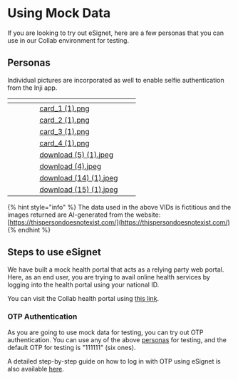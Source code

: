 # Using Mock Data

If you are looking to try out eSignet, here are a few personas that you can use in our Collab environment for testing.

## Personas

Individual pictures are incorporated as well to enable selfie authentication from the Inji app.

<table data-card-size="large" data-view="cards" data-full-width="true"><thead><tr><th data-type="users" data-multiple></th><th data-hidden></th><th data-hidden></th><th data-hidden></th><th data-hidden data-card-cover data-type="files"></th><th data-hidden data-type="users" data-multiple></th><th data-hidden data-type="users" data-multiple></th></tr></thead><tbody><tr><td></td><td></td><td></td><td></td><td><a href="../.gitbook/assets/card_1 (1).png">card_1 (1).png</a></td><td></td><td></td></tr><tr><td></td><td></td><td></td><td></td><td><a href="../.gitbook/assets/card_2 (1).png">card_2 (1).png</a></td><td></td><td></td></tr><tr><td></td><td></td><td></td><td></td><td><a href="../.gitbook/assets/card_3 (1).png">card_3 (1).png</a></td><td></td><td></td></tr><tr><td></td><td></td><td></td><td></td><td><a href="../.gitbook/assets/card_4 (1).png">card_4 (1).png</a></td><td></td><td></td></tr><tr><td></td><td></td><td></td><td></td><td><a href="../.gitbook/assets/download (5) (1).jpeg">download (5) (1).jpeg</a></td><td></td><td></td></tr><tr><td></td><td></td><td></td><td></td><td><a href="../.gitbook/assets/download (4).jpeg">download (4).jpeg</a></td><td></td><td></td></tr><tr><td></td><td></td><td></td><td></td><td><a href="../.gitbook/assets/download (14) (1).jpeg">download (14) (1).jpeg</a></td><td></td><td></td></tr><tr><td></td><td></td><td></td><td></td><td><a href="../.gitbook/assets/download (15) (1).jpeg">download (15) (1).jpeg</a></td><td></td><td></td></tr></tbody></table>

{% hint style="info" %}
The data used in the above VIDs is fictitious and the images returned are AI-generated from the website: [https://thispersondoesnotexist.com/](https://thispersondoesnotexist.com/)
{% endhint %}

## Steps to use eSignet

We have built a mock health portal that acts as a relying party web portal. Here, as an end user, you are trying to avail online health services by logging into the health portal using your national ID.

You can visit the Collab health portal using [this link](https://healthservices-esignet.collab.mosip.net/).

### OTP Authentication

As you are going to use mock data for testing, you can try out OTP authentication. You can use any of the above [personas](using-mock-data.md#personas) for testing, and the default OTP for testing is "111111" (six ones).

A detailed step-by-step guide on how to log in with OTP using eSignet is also available [here](../end-user-guide/login-with-otp/).
